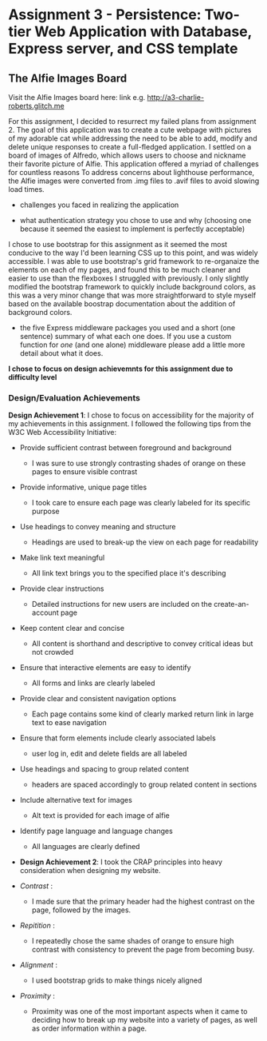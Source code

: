 Assignment 3 - Persistence: Two-tier Web Application with Database, Express server, and CSS template
===



## The Alfie Images Board

Visit the Alfie Images board here: link e.g. http://a3-charlie-roberts.glitch.me

For this assignment, I decided to resurrect my failed plans from assignment 2. The goal of this application was to create a 
cute webpage with pictures of my adorable cat while addressing the need to be able to add, 
modify and delete unique responses to create a full-fledged application. I settled on a board of images of Alfredo,
which allows users to choose and nickname their favorite picture of Alfie. This application offered a myriad of challenges for countless reasons
To address concerns about lighthouse performance, the Alfie images were converted from .img files to .avif files to avoid slowing load times. 
- challenges you faced in realizing the application

- what authentication strategy you chose to use and why (choosing one because it seemed the easiest to implement is perfectly acceptable)

I chose to use bootstrap for this assignment as it seemed the most conducive to the way I'd been learning CSS up to this point, and was widely accessible.
I was able to use bootstrap's grid framework to re-organaize the elements on each of my pages, and found this to be much cleaner and easier to use than the flexboxes 
I struggled with previously. I only slightly modified the bootstrap framework to quickly include background colors, as this was a very minor change
that was more straightforward to style myself based on the available boostrap documentation about the addition of background colors. 

- the five Express middleware packages you used and a short (one sentence) summary of what each one does. If you use a custom function for *one* (and one alone) middleware please 
add a little more detail about what it does.

**I chose to focus on design achievemnts for this assignment due to difficulty level**

### Design/Evaluation Achievements
**Design Achievement 1**: I chose to focus on accessibility for the majority of my achievements in this assignment.
 I followed the following tips from the W3C Web Accessibility Initiative:
 
 - Provide sufficient contrast between foreground and background 
   - I was sure to use strongly contrasting shades of orange on these pages to ensure visible contrast
 
 - Provide informative, unique page titles
   - I took care to ensure each page was clearly labeled for its specific purpose
   
 - Use headings to convey meaning and structure
   - Headings are used to break-up the view on each page for readability
   
 - Make link text meaningful
   - All link text brings you to the specified place it's describing
   
 - Provide clear instructions
   - Detailed instructions for new users are included on the create-an-account page
   
 - Keep content clear and concise
    - All content is shorthand and descriptive to convey critical ideas but not crowded
    
 - Ensure that interactive elements are easy to identify
   - All forms and links are clearly labeled
   
 - Provide clear and consistent navigation options
   -  Each page contains some kind of clearly marked return link in large text to ease navigation
   
 - Ensure that form elements include clearly associated labels
   - user log in, edit and delete fields are all labeled
   
 - Use headings and spacing to group related content
   - headers are spaced accordingly to group related content in sections
   
 - Include alternative text for images
   - Alt text is provided for each image of alfie
   
 - Identify page language and language changes
    - All languages are clearly defined
    
 - **Design Achievement 2**: I took the CRAP principles into heavy consideration when designing my website.
 - *Contrast* :
    - I made sure that the primary header had the highest contrast on the page, followed by the images. 
 - *Repitition* : 
   - I repeatedly chose the same shades of orange to ensure high contrast with consistency to prevent the page from becoming busy.
 - *Alignment* :
   - I used bootstrap grids to make things nicely aligned
 - *Proximity* :
   - Proximity was one of the most important aspects when it came to deciding how to break up my website into a variety of pages, as well as order information within a page.
 
